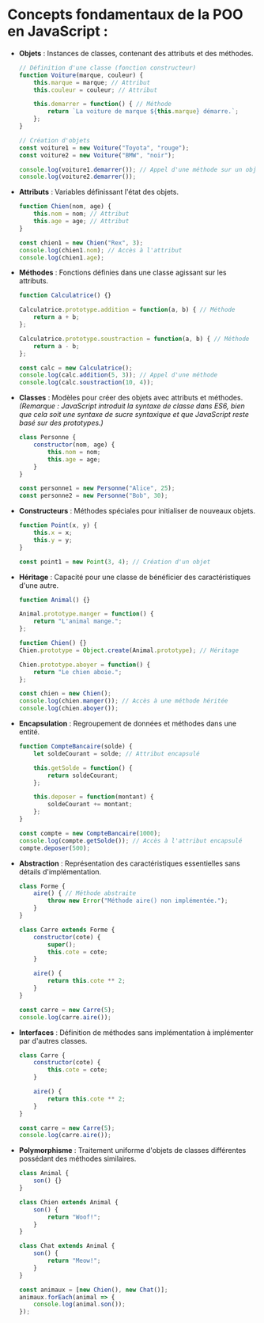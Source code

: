 # Concepts fondamentaux de la POO en JavaScript :

- **Objets** : Instances de classes, contenant des attributs et des méthodes.
  ```javascript
  // Définition d'une classe (fonction constructeur)
  function Voiture(marque, couleur) {
      this.marque = marque; // Attribut
      this.couleur = couleur; // Attribut
  
      this.demarrer = function() { // Méthode
          return `La voiture de marque ${this.marque} démarre.`;
      };
  }
  
  // Création d'objets
  const voiture1 = new Voiture("Toyota", "rouge");
  const voiture2 = new Voiture("BMW", "noir");
  
  console.log(voiture1.demarrer()); // Appel d'une méthode sur un objet
  console.log(voiture2.demarrer());
  ```

- **Attributs** : Variables définissant l'état des objets.
  ```javascript
  function Chien(nom, age) {
      this.nom = nom; // Attribut
      this.age = age; // Attribut
  }
  
  const chien1 = new Chien("Rex", 3);
  console.log(chien1.nom); // Accès à l'attribut
  console.log(chien1.age);
  ```

- **Méthodes** : Fonctions définies dans une classe agissant sur les attributs.
  ```javascript
  function Calculatrice() {}
  
  Calculatrice.prototype.addition = function(a, b) { // Méthode
      return a + b;
  };
  
  Calculatrice.prototype.soustraction = function(a, b) { // Méthode
      return a - b;
  };
  
  const calc = new Calculatrice();
  console.log(calc.addition(5, 3)); // Appel d'une méthode
  console.log(calc.soustraction(10, 4));
  ```

- **Classes** : Modèles pour créer des objets avec attributs et méthodes. *(Remarque : JavaScript introduit la syntaxe de classe dans ES6, bien que cela soit une syntaxe de sucre syntaxique et que JavaScript reste basé sur des prototypes.)*
  ```javascript
  class Personne {
      constructor(nom, age) {
          this.nom = nom;
          this.age = age;
      }
  }
  
  const personne1 = new Personne("Alice", 25);
  const personne2 = new Personne("Bob", 30);
  ```

- **Constructeurs** : Méthodes spéciales pour initialiser de nouveaux objets.
  ```javascript
  function Point(x, y) {
      this.x = x;
      this.y = y;
  }
  
  const point1 = new Point(3, 4); // Création d'un objet
  ```

- **Héritage** : Capacité pour une classe de bénéficier des caractéristiques d'une autre.
  ```javascript
  function Animal() {}
  
  Animal.prototype.manger = function() {
      return "L'animal mange.";
  };
  
  function Chien() {}
  Chien.prototype = Object.create(Animal.prototype); // Héritage
  
  Chien.prototype.aboyer = function() {
      return "Le chien aboie.";
  };
  
  const chien = new Chien();
  console.log(chien.manger()); // Accès à une méthode héritée
  console.log(chien.aboyer());
  ```

- **Encapsulation** : Regroupement de données et méthodes dans une entité.
  ```javascript
  function CompteBancaire(solde) {
      let soldeCourant = solde; // Attribut encapsulé
  
      this.getSolde = function() {
          return soldeCourant;
      };
  
      this.deposer = function(montant) {
          soldeCourant += montant;
      };
  }
  
  const compte = new CompteBancaire(1000);
  console.log(compte.getSolde()); // Accès à l'attribut encapsulé
  compte.deposer(500);
  ```

- **Abstraction** : Représentation des caractéristiques essentielles sans détails d'implémentation.
  ```javascript
  class Forme {
      aire() { // Méthode abstraite
          throw new Error("Méthode aire() non implémentée.");
      }
  }
  
  class Carre extends Forme {
      constructor(cote) {
          super();
          this.cote = cote;
      }
  
      aire() {
          return this.cote ** 2;
      }
  }
  
  const carre = new Carre(5);
  console.log(carre.aire());
  ```

- **Interfaces** : Définition de méthodes sans implémentation à implémenter par d'autres classes.
  ```javascript
  class Carre {
      constructor(cote) {
          this.cote = cote;
      }
  
      aire() {
          return this.cote ** 2;
      }
  }
  
  const carre = new Carre(5);
  console.log(carre.aire());
  ```

- **Polymorphisme** : Traitement uniforme d'objets de classes différentes possédant des méthodes similaires.
  ```javascript
  class Animal {
      son() {}
  }
  
  class Chien extends Animal {
      son() {
          return "Woof!";
      }
  }
  
  class Chat extends Animal {
      son() {
          return "Meow!";
      }
  }
  
  const animaux = [new Chien(), new Chat()];
  animaux.forEach(animal => {
      console.log(animal.son());
  });
  ```
